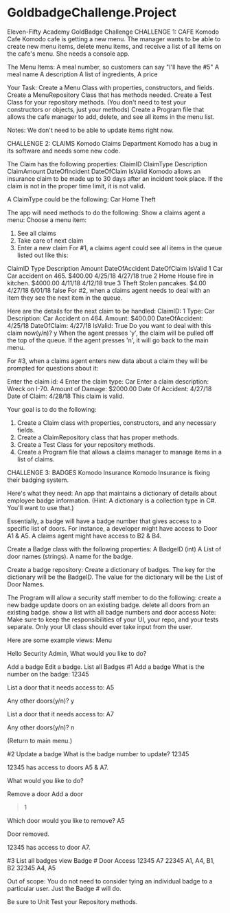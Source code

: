 # GoldbadgeChallenge.Project
Eleven-Fifty Academy GoldBadge Challenge
CHALLENGE 1: CAFE
Komodo Cafe
Komodo cafe is getting a new menu. The manager wants to be able to create new menu items, delete menu items, and receive a list of all items on the cafe's menu. She needs a console app.

 

The Menu Items:
A meal number, so customers can say "I'll have the #5"
A meal name
A description
A list of ingredients,
A price
 

Your Task:
Create a Menu Class with properties, constructors, and fields.
Create a MenuRepository Class that has methods needed.
Create a Test Class for your repository methods. (You don't need to test your constructors or objects, just your methods)
Create a Program file that allows the cafe manager to add, delete, and see all items in the menu list.
 

Notes:
We don't need to be able to update items right now.


CHALLENGE 2: CLAIMS
Komodo Claims Department
Komodo has a bug in its software and needs some new code.

The Claim has the following properties:
ClaimID
ClaimType
Description
ClaimAmount
DateOfIncident
DateOfClaim
IsValid
Komodo allows an insurance claim to be made up to 30 days after an incident took place. If the claim is not in the proper time limit, it is not valid.

A ClaimType could be the following:
Car
Home
Theft
 

The app will need methods to do the following:
Show a claims agent a menu:
Choose a menu item:
1. See all claims
2. Take care of next claim
3. Enter a new claim
For #1, a claims agent could see all items in the queue listed out like this:

ClaimID	Type	Description	Amount	DateOfAccident	DateOfClaim	IsValid
1	Car	Car accident on 465.	$400.00	4/25/18	4/27/18	true
2	Home	House fire in kitchen.	$4000.00	4/11/18	4/12/18	true
3	Theft	Stolen pancakes.	$4.00	4/27/18	6/01/18	false
For #2, when a claims agent needs to deal with an item they see the next item in the queue.

Here are the details for the next claim to be handled:
ClaimID: 1
Type: Car
Description: Car Accident on 464.
Amount: $400.00
DateOfAccident: 4/25/18
DateOfClaim: 4/27/18
IsValid: True
Do you want to deal with this claim now(y/n)? y
When the agent presses 'y', the claim will be pulled off the top of the queue. If the agent presses 'n', it will go back to the main menu.

For #3, when a claims agent enters new data about a claim they will be prompted for questions about it:

Enter the claim id: 4
Enter the claim type: Car
Enter a claim description: Wreck on I-70.
Amount of Damage: $2000.00
Date Of Accident: 4/27/18
Date of Claim: 4/28/18
This claim is valid.
 

Your goal is to do the following:
1. Create a Claim class with properties, constructors, and any necessary fields.
2. Create a ClaimRepository class that has proper methods.
3. Create a Test Class for your repository methods.
4. Create a Program file that allows a claims manager to manage items in a list of claims.



CHALLENGE 3: BADGES
Komodo Insurance
Komodo Insurance is fixing their badging system.

Here's what they need:
An app that maintains a dictionary of details about employee badge information. (Hint: A dictionary is a collection type in C#. You'll want to use that.)

Essentially, a badge will have a badge number that gives access to a specific list of doors. For instance, a developer might have access to Door A1 & A5. A claims agent might have access to B2 & B4.

 

Create a Badge class with the following properties:
A BadgeID (int)
A List of door names (strings).
A name for the badge.
 

Create a badge repository:
Create a dictionary of badges.
The key for the dictionary will be the BadgeID.
The value for the dictionary will be the List of Door Names.
 

The Program will allow a security staff member to do the following:
create a new badge
update doors on an existing badge.
delete all doors from an existing badge.
show a list with all badge numbers and door access
Note: Make sure to keep the responsibilities of your UI, your repo, and your tests separate.
Only your UI class should ever take input from the user.

 

Here are some example views:
Menu

Hello Security Admin, What would you like to do?

Add a badge
Edit a badge.
List all Badges
#1 Add a badge
What is the number on the badge: 12345

List a door that it needs access to: A5

Any other doors(y/n)? y

List a door that it needs access to: A7

Any other doors(y/n)? n

(Return to main menu.)

#2 Update a badge
What is the badge number to update? 12345

12345 has access to doors A5 & A7.

What would you like to do?

Remove a door
Add a door
> 1

Which door would you like to remove? A5

Door removed.

12345 has access to door A7.

 

#3 List all badges view
Badge #	Door Access
12345	A7
22345	A1, A4, B1, B2
32345	A4, A5
 

Out of scope:
You do not need to consider tying an individual badge to a particular user. Just the Badge # will do.

Be sure to Unit Test your Repository methods.
